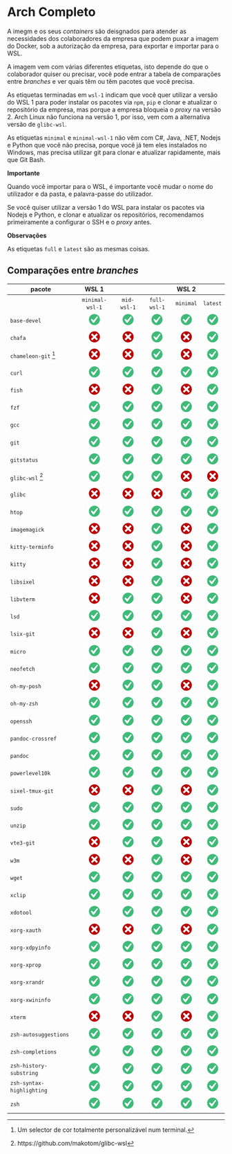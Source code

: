 # Arch Completo

A imegm e os seus *containers* são deisgnados para atender as necessidades dos colaboradores da empresa que podem puxar a imagem do Docker, sob a autorização da empresa, para exportar e importar para o WSL. 

A imagem vem com várias diferentes etiquetas, isto depende do que o colaborador quiser ou precisar, você pode entrar a tabela de comparações entre _branches_ e ver quais têm ou têm pacotes que você precisa. 

As etiquetas terminadas em `wsl-1` indicam que você quer utilizar a versão do WSL 1 para poder instalar os pacotes via `npm`, `pip` e clonar e atualizar o repositório da empresa, mas porque a empresa bloqueia o *proxy* na versão 2. Arch Linux não funciona na versão 1, por isso, vem com a alternativa versão de `glibc-wsl`. 

As etiquetas `minimal` e `minimal-wsl-1` não vêm com C#, Java, .NET, Nodejs e Python que você não precisa, porque você já tem eles instalados no Windows, mas precisa utilizar git para clonar e atualizar rapidamente, mais que Git Bash. 

**Importante**

Quando você importar para o WSL, é importante você mudar o nome do utilizador e da pasta, e palavra-passe do utilizador. 

Se você quiser utilizar a versão 1 do WSL para instalar os pacotes via Nodejs e Python, e clonar e atualizar os repositórios, recomendamos primeiramente a configurar o SSH e o _proxy_ antes. 

**Observações**

As etiquetas `full` e `latest` são as mesmas coisas. 

## Comparações entre *branches*

<!-- | pacote                    |      WSL 1      |             |              |   WSL 2   |          |
| ------------------------- | :-------------: | :---------: | :----------: | :-------: | :------: |
|                           | `minimal-wsl-1` | `mid-wsl-1` | `full-wsl-1` | `minimal` | `latest` |
| `base-devel`              |     ![][s]      |   ![][s]    |    ![][s]    |  ![][s]   |  ![][s]  |
| `chafa`                   |     ![][n]      |   ![][n]    |    ![][s]    |  ![][n]   |  ![][s]  |
| `chameleon-git` [^2]      |     ![][n]      |   ![][n]    |    ![][s]    |  ![][n]   |  ![][s]  |
| `curl`                    |     ![][s]      |   ![][s]    |    ![][s]    |  ![][s]   |  ![][s]  |
| `fish`                    |     ![][n]      |   ![][n]    |    ![][s]    |  ![][n]   |  ![][s]  |
| `fzf`                     |     ![][s]      |   ![][s]    |    ![][s]    |  ![][s]   |  ![][s]  |
| `gcc`                     |     ![][s]      |   ![][s]    |    ![][s]    |  ![][s]   |  ![][s]  |
| `git`                     |     ![][s]      |   ![][s]    |    ![][s]    |  ![][s]   |  ![][s]  |
| `gitstatus`               |     ![][s]      |   ![][s]    |    ![][s]    |  ![][s]   |  ![][s]  |
| `glibc-wsl` [^1]          |     ![][s]      |   ![][s]    |    ![][s]    |  ![][n]   |  ![][n]  |
| `glibc`                   |     ![][n]      |   ![][n]    |    ![][n]    |  ![][s]   |  ![][s]  |
| `htop`                    |     ![][s]      |   ![][s]    |    ![][s]    |  ![][s]   |  ![][s]  |
| `imagemagick`             |     ![][n]      |   ![][n]    |    ![][s]    |  ![][n]   |  ![][s]  |
| `kitty-terminfo`          |     ![][n]      |   ![][n]    |    ![][s]    |  ![][n]   |  ![][s]  |
| `kitty`                   |     ![][n]      |   ![][n]    |    ![][s]    |  ![][n]   |  ![][s]  |
| `libsixel`                |     ![][n]      |   ![][n]    |    ![][s]    |  ![][n]   |  ![][s]  |
| `libvterm`                |     ![][n]      |   ![][s]    |    ![][s]    |  ![][n]   |  ![][s]  |
| `lsd`                     |     ![][s]      |   ![][s]    |    ![][s]    |  ![][s]   |  ![][s]  |
| `lsix-git`                |     ![][n]      |   ![][n]    |    ![][s]    |  ![][n]   |  ![][s]  |
| `micro`                   |     ![][s]      |   ![][s]    |    ![][s]    |  ![][s]   |  ![][s]  |
| `neofetch`                |     ![][s]      |   ![][s]    |    ![][s]    |  ![][s]   |  ![][s]  |
| `oh-my-posh`              |     ![][n]      |   ![][s]    |    ![][s]    |  ![][n]   |  ![][s]  |
| `oh-my-zsh`               |     ![][s]      |   ![][s]    |    ![][s]    |  ![][s]   |  ![][s]  |
| `openssh`                 |     ![][s]      |   ![][s]    |    ![][s]    |  ![][s]   |  ![][s]  |
| `pandoc-crossref`         |     ![][s]      |   ![][s]    |    ![][s]    |  ![][s]   |  ![][s]  |
| `pandoc`                  |     ![][s]      |   ![][s]    |    ![][s]    |  ![][s]   |  ![][s]  |
| `powerlevel10k`           |     ![][s]      |   ![][s]    |    ![][s]    |  ![][s]   |  ![][s]  |
| `sixel-tmux-git`          |     ![][n]      |   ![][n]    |    ![][s]    |  ![][n]   |  ![][s]  |
| `sudo`                    |     ![][s]      |   ![][s]    |    ![][s]    |  ![][s]   |  ![][s]  |
| `unzip`                   |     ![][s]      |   ![][s]    |    ![][s]    |  ![][s]   |  ![][s]  |
| `vte3-git`                |     ![][n]      |   ![][s]    |    ![][s]    |  ![][n]   |  ![][s]  |
| `w3m`                     |     ![][n]      |   ![][n]    |    ![][s]    |  ![][n]   |  ![][s]  |
| `wget`                    |     ![][s]      |   ![][s]    |    ![][s]    |  ![][s]   |  ![][s]  |
| `xclip`                   |     ![][s]      |   ![][s]    |    ![][s]    |  ![][s]   |  ![][s]  |
| `xdotool`                 |     ![][s]      |   ![][s]    |    ![][s]    |  ![][s]   |  ![][s]  |
| `xorg-xauth`              |     ![][n]      |   ![][n]    |    ![][s]    |  ![][n]   |  ![][s]  |
| `xorg-xdpyinfo`           |     ![][s]      |   ![][s]    |    ![][s]    |  ![][s]   |  ![][s]  |
| `xorg-xprop`              |     ![][s]      |   ![][s]    |    ![][s]    |  ![][s]   |  ![][s]  |
| `xorg-xrandr`             |     ![][s]      |   ![][s]    |    ![][s]    |  ![][s]   |  ![][s]  |
| `xorg-xwininfo`           |     ![][s]      |   ![][s]    |    ![][s]    |  ![][s]   |  ![][s]  |
| `xterm`                   |     ![][n]      |   ![][n]    |    ![][s]    |  ![][n]   |  ![][s]  |
| `zsh-autosuggestions`     |     ![][s]      |   ![][s]    |    ![][s]    |  ![][s]   |  ![][s]  |
| `zsh-completions`         |     ![][s]      |   ![][s]    |    ![][s]    |  ![][s]   |  ![][s]  |
| `zsh-history-substring`   |     ![][s]      |   ![][s]    |    ![][s]    |  ![][s]   |  ![][s]  |
| `zsh-syntax-highlighting` |     ![][s]      |   ![][s]    |    ![][s]    |  ![][s]   |  ![][s]  |
| `zsh`                     |     ![][s]      |   ![][s]    |    ![][s]    |  ![][s]   |  ![][s]  | -->


<table>
  <thead>
    <tr class="header">
      <th>pacote</th>
      <th style="text-align: center;">WSL 1</th>
      <th style="text-align: center;"></th>
      <th style="text-align: center;"></th>
      <th style="text-align: center;">WSL 2</th>
      <th style="text-align: center;"></th>
    </tr>
  </thead>
  <tbody>
    <tr class="odd">
      <td></td>
      <td style="text-align: center;"><code>minimal-wsl-1</code></td>
      <td style="text-align: center;"><code>mid-wsl-1</code></td>
      <td style="text-align: center;"><code>full-wsl-1</code></td>
      <td style="text-align: center;"><code>minimal</code></td>
      <td style="text-align: center;"><code>latest</code></td>
    </tr>
    <tr class="even">
      <td><code>base-devel</code></td>
      <td style="text-align: center;"><img src="config/images/yes.png" /></td>
      <td style="text-align: center;"><img src="config/images/yes.png" /></td>
      <td style="text-align: center;"><img src="config/images/yes.png" /></td>
      <td style="text-align: center;"><img src="config/images/yes.png" /></td>
      <td style="text-align: center;"><img src="config/images/yes.png" /></td>
    </tr>
    <tr class="odd">
      <td><code>chafa</code></td>
      <td style="text-align: center;"><img src="config/images/no.png" /></td>
      <td style="text-align: center;"><img src="config/images/no.png" /></td>
      <td style="text-align: center;"><img src="config/images/yes.png" /></td>
      <td style="text-align: center;"><img src="config/images/no.png" /></td>
      <td style="text-align: center;"><img src="config/images/yes.png" /></td>
    </tr>
    <tr class="even">
      <td><code>chameleon-git</code> <a href="#fn1" class="footnote-ref" id="fnref1"
          role="doc-noteref"><sup>1</sup></a></td>
      <td style="text-align: center;"><img src="config/images/no.png" /></td>
      <td style="text-align: center;"><img src="config/images/no.png" /></td>
      <td style="text-align: center;"><img src="config/images/yes.png" /></td>
      <td style="text-align: center;"><img src="config/images/no.png" /></td>
      <td style="text-align: center;"><img src="config/images/yes.png" /></td>
    </tr>
    <tr class="odd">
      <td><code>curl</code></td>
      <td style="text-align: center;"><img src="config/images/yes.png" /></td>
      <td style="text-align: center;"><img src="config/images/yes.png" /></td>
      <td style="text-align: center;"><img src="config/images/yes.png" /></td>
      <td style="text-align: center;"><img src="config/images/yes.png" /></td>
      <td style="text-align: center;"><img src="config/images/yes.png" /></td>
    </tr>
    <tr class="even">
      <td><code>fish</code></td>
      <td style="text-align: center;"><img src="config/images/no.png" /></td>
      <td style="text-align: center;"><img src="config/images/no.png" /></td>
      <td style="text-align: center;"><img src="config/images/yes.png" /></td>
      <td style="text-align: center;"><img src="config/images/no.png" /></td>
      <td style="text-align: center;"><img src="config/images/yes.png" /></td>
    </tr>
    <tr class="odd">
      <td><code>fzf</code></td>
      <td style="text-align: center;"><img src="config/images/yes.png" /></td>
      <td style="text-align: center;"><img src="config/images/yes.png" /></td>
      <td style="text-align: center;"><img src="config/images/yes.png" /></td>
      <td style="text-align: center;"><img src="config/images/yes.png" /></td>
      <td style="text-align: center;"><img src="config/images/yes.png" /></td>
    </tr>
    <tr class="even">
      <td><code>gcc</code></td>
      <td style="text-align: center;"><img src="config/images/yes.png" /></td>
      <td style="text-align: center;"><img src="config/images/yes.png" /></td>
      <td style="text-align: center;"><img src="config/images/yes.png" /></td>
      <td style="text-align: center;"><img src="config/images/yes.png" /></td>
      <td style="text-align: center;"><img src="config/images/yes.png" /></td>
    </tr>
    <tr class="odd">
      <td><code>git</code></td>
      <td style="text-align: center;"><img src="config/images/yes.png" /></td>
      <td style="text-align: center;"><img src="config/images/yes.png" /></td>
      <td style="text-align: center;"><img src="config/images/yes.png" /></td>
      <td style="text-align: center;"><img src="config/images/yes.png" /></td>
      <td style="text-align: center;"><img src="config/images/yes.png" /></td>
    </tr>
    <tr class="even">
      <td><code>gitstatus</code></td>
      <td style="text-align: center;"><img src="config/images/yes.png" /></td>
      <td style="text-align: center;"><img src="config/images/yes.png" /></td>
      <td style="text-align: center;"><img src="config/images/yes.png" /></td>
      <td style="text-align: center;"><img src="config/images/yes.png" /></td>
      <td style="text-align: center;"><img src="config/images/yes.png" /></td>
    </tr>
    <tr class="odd">
      <td><code>glibc-wsl</code> <a href="#fn2" class="footnote-ref" id="fnref2" role="doc-noteref"><sup>2</sup></a>
      </td>
      <td style="text-align: center;"><img src="config/images/yes.png" /></td>
      <td style="text-align: center;"><img src="config/images/yes.png" /></td>
      <td style="text-align: center;"><img src="config/images/yes.png" /></td>
      <td style="text-align: center;"><img src="config/images/no.png" /></td>
      <td style="text-align: center;"><img src="config/images/no.png" /></td>
    </tr>
    <tr class="even">
      <td><code>glibc</code></td>
      <td style="text-align: center;"><img src="config/images/no.png" /></td>
      <td style="text-align: center;"><img src="config/images/no.png" /></td>
      <td style="text-align: center;"><img src="config/images/no.png" /></td>
      <td style="text-align: center;"><img src="config/images/yes.png" /></td>
      <td style="text-align: center;"><img src="config/images/yes.png" /></td>
    </tr>
    <tr class="odd">
      <td><code>htop</code></td>
      <td style="text-align: center;"><img src="config/images/yes.png" /></td>
      <td style="text-align: center;"><img src="config/images/yes.png" /></td>
      <td style="text-align: center;"><img src="config/images/yes.png" /></td>
      <td style="text-align: center;"><img src="config/images/yes.png" /></td>
      <td style="text-align: center;"><img src="config/images/yes.png" /></td>
    </tr>
    <tr class="even">
      <td><code>imagemagick</code></td>
      <td style="text-align: center;"><img src="config/images/no.png" /></td>
      <td style="text-align: center;"><img src="config/images/no.png" /></td>
      <td style="text-align: center;"><img src="config/images/yes.png" /></td>
      <td style="text-align: center;"><img src="config/images/no.png" /></td>
      <td style="text-align: center;"><img src="config/images/yes.png" /></td>
    </tr>
    <tr class="odd">
      <td><code>kitty-terminfo</code></td>
      <td style="text-align: center;"><img src="config/images/no.png" /></td>
      <td style="text-align: center;"><img src="config/images/no.png" /></td>
      <td style="text-align: center;"><img src="config/images/yes.png" /></td>
      <td style="text-align: center;"><img src="config/images/no.png" /></td>
      <td style="text-align: center;"><img src="config/images/yes.png" /></td>
    </tr>
    <tr class="even">
      <td><code>kitty</code></td>
      <td style="text-align: center;"><img src="config/images/no.png" /></td>
      <td style="text-align: center;"><img src="config/images/no.png" /></td>
      <td style="text-align: center;"><img src="config/images/yes.png" /></td>
      <td style="text-align: center;"><img src="config/images/no.png" /></td>
      <td style="text-align: center;"><img src="config/images/yes.png" /></td>
    </tr>
    <tr class="odd">
      <td><code>libsixel</code></td>
      <td style="text-align: center;"><img src="config/images/no.png" /></td>
      <td style="text-align: center;"><img src="config/images/no.png" /></td>
      <td style="text-align: center;"><img src="config/images/yes.png" /></td>
      <td style="text-align: center;"><img src="config/images/no.png" /></td>
      <td style="text-align: center;"><img src="config/images/yes.png" /></td>
    </tr>
    <tr class="even">
      <td><code>libvterm</code></td>
      <td style="text-align: center;"><img src="config/images/no.png" /></td>
      <td style="text-align: center;"><img src="config/images/yes.png" /></td>
      <td style="text-align: center;"><img src="config/images/yes.png" /></td>
      <td style="text-align: center;"><img src="config/images/no.png" /></td>
      <td style="text-align: center;"><img src="config/images/yes.png" /></td>
    </tr>
    <tr class="odd">
      <td><code>lsd</code></td>
      <td style="text-align: center;"><img src="config/images/yes.png" /></td>
      <td style="text-align: center;"><img src="config/images/yes.png" /></td>
      <td style="text-align: center;"><img src="config/images/yes.png" /></td>
      <td style="text-align: center;"><img src="config/images/yes.png" /></td>
      <td style="text-align: center;"><img src="config/images/yes.png" /></td>
    </tr>
    <tr class="even">
      <td><code>lsix-git</code></td>
      <td style="text-align: center;"><img src="config/images/no.png" /></td>
      <td style="text-align: center;"><img src="config/images/no.png" /></td>
      <td style="text-align: center;"><img src="config/images/yes.png" /></td>
      <td style="text-align: center;"><img src="config/images/no.png" /></td>
      <td style="text-align: center;"><img src="config/images/yes.png" /></td>
    </tr>
    <tr class="odd">
      <td><code>micro</code></td>
      <td style="text-align: center;"><img src="config/images/yes.png" /></td>
      <td style="text-align: center;"><img src="config/images/yes.png" /></td>
      <td style="text-align: center;"><img src="config/images/yes.png" /></td>
      <td style="text-align: center;"><img src="config/images/yes.png" /></td>
      <td style="text-align: center;"><img src="config/images/yes.png" /></td>
    </tr>
    <tr class="even">
      <td><code>neofetch</code></td>
      <td style="text-align: center;"><img src="config/images/yes.png" /></td>
      <td style="text-align: center;"><img src="config/images/yes.png" /></td>
      <td style="text-align: center;"><img src="config/images/yes.png" /></td>
      <td style="text-align: center;"><img src="config/images/yes.png" /></td>
      <td style="text-align: center;"><img src="config/images/yes.png" /></td>
    </tr>
    <tr class="odd">
      <td><code>oh-my-posh</code></td>
      <td style="text-align: center;"><img src="config/images/no.png" /></td>
      <td style="text-align: center;"><img src="config/images/yes.png" /></td>
      <td style="text-align: center;"><img src="config/images/yes.png" /></td>
      <td style="text-align: center;"><img src="config/images/no.png" /></td>
      <td style="text-align: center;"><img src="config/images/yes.png" /></td>
    </tr>
    <tr class="even">
      <td><code>oh-my-zsh</code></td>
      <td style="text-align: center;"><img src="config/images/yes.png" /></td>
      <td style="text-align: center;"><img src="config/images/yes.png" /></td>
      <td style="text-align: center;"><img src="config/images/yes.png" /></td>
      <td style="text-align: center;"><img src="config/images/yes.png" /></td>
      <td style="text-align: center;"><img src="config/images/yes.png" /></td>
    </tr>
    <tr class="odd">
      <td><code>openssh</code></td>
      <td style="text-align: center;"><img src="config/images/yes.png" /></td>
      <td style="text-align: center;"><img src="config/images/yes.png" /></td>
      <td style="text-align: center;"><img src="config/images/yes.png" /></td>
      <td style="text-align: center;"><img src="config/images/yes.png" /></td>
      <td style="text-align: center;"><img src="config/images/yes.png" /></td>
    </tr>
    <tr class="even">
      <td><code>pandoc-crossref</code></td>
      <td style="text-align: center;"><img src="config/images/yes.png" /></td>
      <td style="text-align: center;"><img src="config/images/yes.png" /></td>
      <td style="text-align: center;"><img src="config/images/yes.png" /></td>
      <td style="text-align: center;"><img src="config/images/yes.png" /></td>
      <td style="text-align: center;"><img src="config/images/yes.png" /></td>
    </tr>
    <tr class="odd">
      <td><code>pandoc</code></td>
      <td style="text-align: center;"><img src="config/images/yes.png" /></td>
      <td style="text-align: center;"><img src="config/images/yes.png" /></td>
      <td style="text-align: center;"><img src="config/images/yes.png" /></td>
      <td style="text-align: center;"><img src="config/images/yes.png" /></td>
      <td style="text-align: center;"><img src="config/images/yes.png" /></td>
    </tr>
    <tr class="even">
      <td><code>powerlevel10k</code></td>
      <td style="text-align: center;"><img src="config/images/yes.png" /></td>
      <td style="text-align: center;"><img src="config/images/yes.png" /></td>
      <td style="text-align: center;"><img src="config/images/yes.png" /></td>
      <td style="text-align: center;"><img src="config/images/yes.png" /></td>
      <td style="text-align: center;"><img src="config/images/yes.png" /></td>
    </tr>
    <tr class="odd">
      <td><code>sixel-tmux-git</code></td>
      <td style="text-align: center;"><img src="config/images/no.png" /></td>
      <td style="text-align: center;"><img src="config/images/no.png" /></td>
      <td style="text-align: center;"><img src="config/images/yes.png" /></td>
      <td style="text-align: center;"><img src="config/images/no.png" /></td>
      <td style="text-align: center;"><img src="config/images/yes.png" /></td>
    </tr>
    <tr class="even">
      <td><code>sudo</code></td>
      <td style="text-align: center;"><img src="config/images/yes.png" /></td>
      <td style="text-align: center;"><img src="config/images/yes.png" /></td>
      <td style="text-align: center;"><img src="config/images/yes.png" /></td>
      <td style="text-align: center;"><img src="config/images/yes.png" /></td>
      <td style="text-align: center;"><img src="config/images/yes.png" /></td>
    </tr>
    <tr class="odd">
      <td><code>unzip</code></td>
      <td style="text-align: center;"><img src="config/images/yes.png" /></td>
      <td style="text-align: center;"><img src="config/images/yes.png" /></td>
      <td style="text-align: center;"><img src="config/images/yes.png" /></td>
      <td style="text-align: center;"><img src="config/images/yes.png" /></td>
      <td style="text-align: center;"><img src="config/images/yes.png" /></td>
    </tr>
    <tr class="even">
      <td><code>vte3-git</code></td>
      <td style="text-align: center;"><img src="config/images/no.png" /></td>
      <td style="text-align: center;"><img src="config/images/yes.png" /></td>
      <td style="text-align: center;"><img src="config/images/yes.png" /></td>
      <td style="text-align: center;"><img src="config/images/no.png" /></td>
      <td style="text-align: center;"><img src="config/images/yes.png" /></td>
    </tr>
    <tr class="odd">
      <td><code>w3m</code></td>
      <td style="text-align: center;"><img src="config/images/no.png" /></td>
      <td style="text-align: center;"><img src="config/images/no.png" /></td>
      <td style="text-align: center;"><img src="config/images/yes.png" /></td>
      <td style="text-align: center;"><img src="config/images/no.png" /></td>
      <td style="text-align: center;"><img src="config/images/yes.png" /></td>
    </tr>
    <tr class="even">
      <td><code>wget</code></td>
      <td style="text-align: center;"><img src="config/images/yes.png" /></td>
      <td style="text-align: center;"><img src="config/images/yes.png" /></td>
      <td style="text-align: center;"><img src="config/images/yes.png" /></td>
      <td style="text-align: center;"><img src="config/images/yes.png" /></td>
      <td style="text-align: center;"><img src="config/images/yes.png" /></td>
    </tr>
    <tr class="odd">
      <td><code>xclip</code></td>
      <td style="text-align: center;"><img src="config/images/yes.png" /></td>
      <td style="text-align: center;"><img src="config/images/yes.png" /></td>
      <td style="text-align: center;"><img src="config/images/yes.png" /></td>
      <td style="text-align: center;"><img src="config/images/yes.png" /></td>
      <td style="text-align: center;"><img src="config/images/yes.png" /></td>
    </tr>
    <tr class="even">
      <td><code>xdotool</code></td>
      <td style="text-align: center;"><img src="config/images/yes.png" /></td>
      <td style="text-align: center;"><img src="config/images/yes.png" /></td>
      <td style="text-align: center;"><img src="config/images/yes.png" /></td>
      <td style="text-align: center;"><img src="config/images/yes.png" /></td>
      <td style="text-align: center;"><img src="config/images/yes.png" /></td>
    </tr>
    <tr class="odd">
      <td><code>xorg-xauth</code></td>
      <td style="text-align: center;"><img src="config/images/no.png" /></td>
      <td style="text-align: center;"><img src="config/images/no.png" /></td>
      <td style="text-align: center;"><img src="config/images/yes.png" /></td>
      <td style="text-align: center;"><img src="config/images/no.png" /></td>
      <td style="text-align: center;"><img src="config/images/yes.png" /></td>
    </tr>
    <tr class="even">
      <td><code>xorg-xdpyinfo</code></td>
      <td style="text-align: center;"><img src="config/images/yes.png" /></td>
      <td style="text-align: center;"><img src="config/images/yes.png" /></td>
      <td style="text-align: center;"><img src="config/images/yes.png" /></td>
      <td style="text-align: center;"><img src="config/images/yes.png" /></td>
      <td style="text-align: center;"><img src="config/images/yes.png" /></td>
    </tr>
    <tr class="odd">
      <td><code>xorg-xprop</code></td>
      <td style="text-align: center;"><img src="config/images/yes.png" /></td>
      <td style="text-align: center;"><img src="config/images/yes.png" /></td>
      <td style="text-align: center;"><img src="config/images/yes.png" /></td>
      <td style="text-align: center;"><img src="config/images/yes.png" /></td>
      <td style="text-align: center;"><img src="config/images/yes.png" /></td>
    </tr>
    <tr class="even">
      <td><code>xorg-xrandr</code></td>
      <td style="text-align: center;"><img src="config/images/yes.png" /></td>
      <td style="text-align: center;"><img src="config/images/yes.png" /></td>
      <td style="text-align: center;"><img src="config/images/yes.png" /></td>
      <td style="text-align: center;"><img src="config/images/yes.png" /></td>
      <td style="text-align: center;"><img src="config/images/yes.png" /></td>
    </tr>
    <tr class="odd">
      <td><code>xorg-xwininfo</code></td>
      <td style="text-align: center;"><img src="config/images/yes.png" /></td>
      <td style="text-align: center;"><img src="config/images/yes.png" /></td>
      <td style="text-align: center;"><img src="config/images/yes.png" /></td>
      <td style="text-align: center;"><img src="config/images/yes.png" /></td>
      <td style="text-align: center;"><img src="config/images/yes.png" /></td>
    </tr>
    <tr class="even">
      <td><code>xterm</code></td>
      <td style="text-align: center;"><img src="config/images/no.png" /></td>
      <td style="text-align: center;"><img src="config/images/no.png" /></td>
      <td style="text-align: center;"><img src="config/images/yes.png" /></td>
      <td style="text-align: center;"><img src="config/images/no.png" /></td>
      <td style="text-align: center;"><img src="config/images/yes.png" /></td>
    </tr>
    <tr class="odd">
      <td><code>zsh-autosuggestions</code></td>
      <td style="text-align: center;"><img src="config/images/yes.png" /></td>
      <td style="text-align: center;"><img src="config/images/yes.png" /></td>
      <td style="text-align: center;"><img src="config/images/yes.png" /></td>
      <td style="text-align: center;"><img src="config/images/yes.png" /></td>
      <td style="text-align: center;"><img src="config/images/yes.png" /></td>
    </tr>
    <tr class="even">
      <td><code>zsh-completions</code></td>
      <td style="text-align: center;"><img src="config/images/yes.png" /></td>
      <td style="text-align: center;"><img src="config/images/yes.png" /></td>
      <td style="text-align: center;"><img src="config/images/yes.png" /></td>
      <td style="text-align: center;"><img src="config/images/yes.png" /></td>
      <td style="text-align: center;"><img src="config/images/yes.png" /></td>
    </tr>
    <tr class="odd">
      <td><code>zsh-history-substring</code></td>
      <td style="text-align: center;"><img src="config/images/yes.png" /></td>
      <td style="text-align: center;"><img src="config/images/yes.png" /></td>
      <td style="text-align: center;"><img src="config/images/yes.png" /></td>
      <td style="text-align: center;"><img src="config/images/yes.png" /></td>
      <td style="text-align: center;"><img src="config/images/yes.png" /></td>
    </tr>
    <tr class="even">
      <td><code>zsh-syntax-highlighting</code></td>
      <td style="text-align: center;"><img src="config/images/yes.png" /></td>
      <td style="text-align: center;"><img src="config/images/yes.png" /></td>
      <td style="text-align: center;"><img src="config/images/yes.png" /></td>
      <td style="text-align: center;"><img src="config/images/yes.png" /></td>
      <td style="text-align: center;"><img src="config/images/yes.png" /></td>
    </tr>
    <tr class="odd">
      <td><code>zsh</code></td>
      <td style="text-align: center;"><img src="config/images/yes.png" /></td>
      <td style="text-align: center;"><img src="config/images/yes.png" /></td>
      <td style="text-align: center;"><img src="config/images/yes.png" /></td>
      <td style="text-align: center;"><img src="config/images/yes.png" /></td>
      <td style="text-align: center;"><img src="config/images/yes.png" /></td>
    </tr>
  </tbody>
</table>

<section class="footnotes" role="doc-endnotes">
  <hr />
  <ol>
    <li id="fn1" role="doc-endnote">
      <p>Um selector de cor totalmente personalizável num terminal.<a href="#fnref1" class="footnote-back"
          role="doc-backlink">↩︎</a></p>
    </li>
    <li id="fn2" role="doc-endnote">
      <p>https://github.com/makotom/glibc-wsl<a href="#fnref2" class="footnote-back" role="doc-backlink">↩︎</a></p>
    </li>
  </ol>
</section>


<!-- [^1]: https://github.com/makotom/glibc-wsl
[^2]: Um selector de cor totalmente personalizável num terminal.

[n]: config/images/no.png
[s]: config/images/yes.png -->